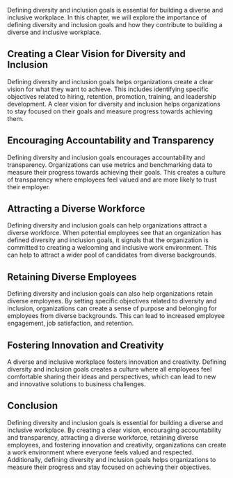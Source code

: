 
Defining diversity and inclusion goals is essential for building a diverse and inclusive workplace. In this chapter, we will explore the importance of defining diversity and inclusion goals and how they contribute to building a diverse and inclusive workplace.

Creating a Clear Vision for Diversity and Inclusion
---------------------------------------------------

Defining diversity and inclusion goals helps organizations create a clear vision for what they want to achieve. This includes identifying specific objectives related to hiring, retention, promotion, training, and leadership development. A clear vision for diversity and inclusion helps organizations to stay focused on their goals and measure progress towards achieving them.

Encouraging Accountability and Transparency
-------------------------------------------

Defining diversity and inclusion goals encourages accountability and transparency. Organizations can use metrics and benchmarking data to measure their progress towards achieving their goals. This creates a culture of transparency where employees feel valued and are more likely to trust their employer.

Attracting a Diverse Workforce
------------------------------

Defining diversity and inclusion goals can help organizations attract a diverse workforce. When potential employees see that an organization has defined diversity and inclusion goals, it signals that the organization is committed to creating a welcoming and inclusive work environment. This can help to attract a wider pool of candidates from diverse backgrounds.

Retaining Diverse Employees
---------------------------

Defining diversity and inclusion goals can also help organizations retain diverse employees. By setting specific objectives related to diversity and inclusion, organizations can create a sense of purpose and belonging for employees from diverse backgrounds. This can lead to increased employee engagement, job satisfaction, and retention.

Fostering Innovation and Creativity
-----------------------------------

A diverse and inclusive workplace fosters innovation and creativity. Defining diversity and inclusion goals creates a culture where all employees feel comfortable sharing their ideas and perspectives, which can lead to new and innovative solutions to business challenges.

Conclusion
----------

Defining diversity and inclusion goals is essential for building a diverse and inclusive workplace. By creating a clear vision, encouraging accountability and transparency, attracting a diverse workforce, retaining diverse employees, and fostering innovation and creativity, organizations can create a work environment where everyone feels valued and respected. Additionally, defining diversity and inclusion goals helps organizations to measure their progress and stay focused on achieving their objectives.
